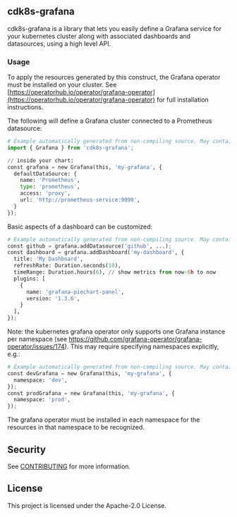 ## cdk8s-grafana

cdk8s-grafana is a library that lets you easily define a Grafana service for
your kubernetes cluster along with associated dashboards and datasources, using
a high level API.

### Usage

To apply the resources generated by this construct, the Grafana operator must be
installed on your cluster. See
[https://operatorhub.io/operator/grafana-operator](https://operatorhub.io/operator/grafana-operator) for full installation
instructions.

The following will define a Grafana cluster connected to a Prometheus
datasource:

```python
# Example automatically generated from non-compiling source. May contain errors.
import { Grafana } from 'cdk8s-grafana';

// inside your chart:
const grafana = new Grafana(this, 'my-grafana', {
  defaultDataSource: {
    name: 'Prometheus',
    type: 'prometheus',
    access: 'proxy',
    url: 'http://prometheus-service:9090',
  }
});
```

Basic aspects of a dashboard can be customized:

```python
# Example automatically generated from non-compiling source. May contain errors.
const github = grafana.addDatasource('github', ...);
const dashboard = grafana.addDashboard('my-dashboard', {
  title: 'My Dashboard',
  refreshRate: Duration.seconds(10),
  timeRange: Duration.hours(6), // show metrics from now-6h to now
  plugins: [
    {
      name: 'grafana-piechart-panel',
      version: '1.3.6',
    }
  ],
});
```

Note: the kubernetes grafana operator only supports one Grafana instance per
namespace (see https://github.com/grafana-operator/grafana-operator/issues/174).
This may require specifying namespaces explicitly, e.g.:

```python
# Example automatically generated from non-compiling source. May contain errors.
const devGrafana = new Grafana(this, 'my-grafana', {
  namespace: 'dev',
});
const prodGrafana = new Grafana(this, 'my-grafana', {
  namespace: 'prod',
});
```

The grafana operator must be installed in each namespace for the resources in
that namespace to be recognized.

## Security

See [CONTRIBUTING](CONTRIBUTING.md#security-issue-notifications) for more
information.

## License

This project is licensed under the Apache-2.0 License.
